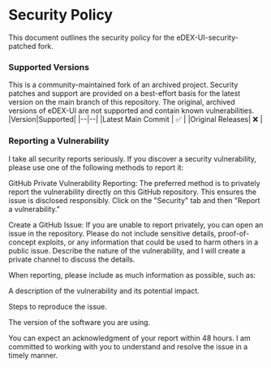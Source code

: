 
# Security Policy
This document outlines the security policy for the eDEX-UI-security-patched fork.

### Supported Versions
This is a community-maintained fork of an archived project. Security patches and support are provided on a best-effort basis for the latest version on the main branch of this repository. The original, archived versions of eDEX-UI are not supported and contain known vulnerabilities.
|Version|Supported|
|--|--|
|Latest Main Commit  | :white_check_mark: |
|Original Releases| :x: |

### Reporting a Vulnerability
I take all security reports seriously. If you discover a security vulnerability, please use one of the following methods to report it:

GitHub Private Vulnerability Reporting: The preferred method is to privately report the vulnerability directly on this GitHub repository. This ensures the issue is disclosed responsibly. Click on the "Security" tab and then "Report a vulnerability."

Create a GitHub Issue: If you are unable to report privately, you can open an issue in the repository. Please do not include sensitive details, proof-of-concept exploits, or any information that could be used to harm others in a public issue. Describe the nature of the vulnerability, and I will create a private channel to discuss the details.

When reporting, please include as much information as possible, such as:

A description of the vulnerability and its potential impact.

Steps to reproduce the issue.

The version of the software you are using.

You can expect an acknowledgment of your report within 48 hours. I am committed to working with you to understand and resolve the issue in a timely manner.
